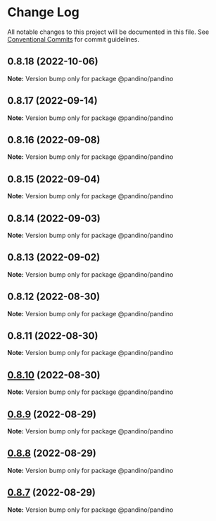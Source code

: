 # Change Log

All notable changes to this project will be documented in this file.
See [Conventional Commits](https://conventionalcommits.org) for commit guidelines.

## 0.8.18 (2022-10-06)

**Note:** Version bump only for package @pandino/pandino

## 0.8.17 (2022-09-14)

**Note:** Version bump only for package @pandino/pandino

## 0.8.16 (2022-09-08)

**Note:** Version bump only for package @pandino/pandino

## 0.8.15 (2022-09-04)

**Note:** Version bump only for package @pandino/pandino

## 0.8.14 (2022-09-03)

**Note:** Version bump only for package @pandino/pandino

## 0.8.13 (2022-09-02)

**Note:** Version bump only for package @pandino/pandino

## 0.8.12 (2022-08-30)

**Note:** Version bump only for package @pandino/pandino

## 0.8.11 (2022-08-30)

**Note:** Version bump only for package @pandino/pandino

## [0.8.10](https://github.com/BlackBeltTechnology/pandino/compare/v0.8.9...v0.8.10) (2022-08-30)

**Note:** Version bump only for package @pandino/pandino

## [0.8.9](https://github.com/BlackBeltTechnology/pandino/compare/v0.8.8...v0.8.9) (2022-08-29)

**Note:** Version bump only for package @pandino/pandino

## [0.8.8](https://github.com/BlackBeltTechnology/pandino/compare/v0.8.7...v0.8.8) (2022-08-29)

**Note:** Version bump only for package @pandino/pandino

## [0.8.7](https://github.com/BlackBeltTechnology/pandino/compare/v0.8.6...v0.8.7) (2022-08-29)

**Note:** Version bump only for package @pandino/pandino
